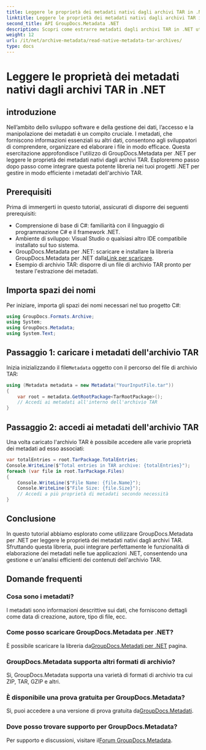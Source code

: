 ```yaml
---
title: Leggere le proprietà dei metadati nativi dagli archivi TAR in .NET
linktitle: Leggere le proprietà dei metadati nativi dagli archivi TAR in .NET
second_title: API GroupDocs.Metadata .NET
description: Scopri come estrarre metadati dagli archivi TAR in .NET utilizzando GroupDocs.Metadata. Questo tutorial ti guida attraverso il processo passo dopo passo.
weight: 12
url: /it/net/archive-metadata/read-native-metadata-tar-archives/
type: docs
---
```

# Leggere le proprietà dei metadati nativi dagli archivi TAR in .NET

## introduzione
Nell’ambito dello sviluppo software e della gestione dei dati, l’accesso e la manipolazione dei metadati è un compito cruciale. I metadati, che forniscono informazioni essenziali su altri dati, consentono agli sviluppatori di comprendere, organizzare ed elaborare i file in modo efficace. Questa esercitazione approfondisce l'utilizzo di GroupDocs.Metadata per .NET per leggere le proprietà dei metadati nativi dagli archivi TAR. Esploreremo passo dopo passo come integrare questa potente libreria nei tuoi progetti .NET per gestire in modo efficiente i metadati dell'archivio TAR.
## Prerequisiti
Prima di immergerti in questo tutorial, assicurati di disporre dei seguenti prerequisiti:
- Comprensione di base di C#: familiarità con il linguaggio di programmazione C# e il framework .NET.
- Ambiente di sviluppo: Visual Studio o qualsiasi altro IDE compatibile installato sul tuo sistema.
-  GroupDocs.Metadata per .NET: scaricare e installare la libreria GroupDocs.Metadata per .NET dalla[Link per scaricare](https://releases.groupdocs.com/metadata/net/).
- Esempio di archivio TAR: disporre di un file di archivio TAR pronto per testare l'estrazione dei metadati.

## Importa spazi dei nomi
Per iniziare, importa gli spazi dei nomi necessari nel tuo progetto C#:
```csharp
using GroupDocs.Formats.Archive;
using System;
using GroupDocs.Metadata;
using System.Text;
```
## Passaggio 1: caricare i metadati dell'archivio TAR
 Inizia inizializzando il file`Metadata` oggetto con il percorso del file di archivio TAR:
```csharp
using (Metadata metadata = new Metadata("YourInputFile.tar"))
{
    var root = metadata.GetRootPackage<TarRootPackage>();
    // Accedi ai metadati all'interno dell'archivio TAR
}
```
## Passaggio 2: accedi ai metadati dell'archivio TAR
Una volta caricato l'archivio TAR è possibile accedere alle varie proprietà dei metadati ad esso associati:
```csharp
var totalEntries = root.TarPackage.TotalEntries;
Console.WriteLine($"Total entries in TAR archive: {totalEntries}");
foreach (var file in root.TarPackage.Files)
{
    Console.WriteLine($"File Name: {file.Name}");
    Console.WriteLine($"File Size: {file.Size}");
    // Accedi a più proprietà di metadati secondo necessità
}
```

## Conclusione
In questo tutorial abbiamo esplorato come utilizzare GroupDocs.Metadata per .NET per leggere le proprietà dei metadati nativi dagli archivi TAR. Sfruttando questa libreria, puoi integrare perfettamente le funzionalità di elaborazione dei metadati nelle tue applicazioni .NET, consentendo una gestione e un'analisi efficienti dei contenuti dell'archivio TAR.

## Domande frequenti
### Cosa sono i metadati?
I metadati sono informazioni descrittive sui dati, che forniscono dettagli come data di creazione, autore, tipo di file, ecc.
### Come posso scaricare GroupDocs.Metadata per .NET?
 È possibile scaricare la libreria da[GroupDocs.Metadati per .NET](https://releases.groupdocs.com/metadata/net/) pagina.
### GroupDocs.Metadata supporta altri formati di archivio?
Sì, GroupDocs.Metadata supporta una varietà di formati di archivio tra cui ZIP, TAR, GZIP e altri.
### È disponibile una prova gratuita per GroupDocs.Metadata?
 Sì, puoi accedere a una versione di prova gratuita da[GroupDocs.Metadati](https://releases.groupdocs.com/).
### Dove posso trovare supporto per GroupDocs.Metadata?
 Per supporto e discussioni, visitare il[Forum GroupDocs.Metadata](https://forum.groupdocs.com/c/metadata/14).
